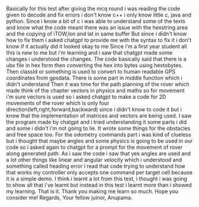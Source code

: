 Basically for this test  after giving the mcq round i was reading the code given to decode and fix errors i don't know c++ i only know little c, java and python.
Since i know a bit of c i was able to understand some of the texts and know what the code meant 
there was an issue with the hexstring area and the copying of iTOW,lon and lat in same buffer 
But since i didn't know how to fix them i asked chatgpt to provide me with the syntax to fix it i don't know if it actually did it looked okay to me
Since i'm a first year student all this is new to me but i'm learning and i saw that chatgpt made some changes i understood the changes. The code basically said that there is a ubx file in hex form then converting the hex into bytes using hextobytes. Then classId or something is used to convert  to human readable GPS coordinates from gpsdata. There is some part in middle function which i didn't understand
Then it was time for the path planning of the rover which made think of the chapter vectors in physics and maths so for movement i'm sure vectors is used so i asked chatgpt to make a code for 2D movements of the rover which is only four direction(left,right,forward,backward) since i didn't know to code it but i know that the implementation of matrices and vectors are being used. I saw the program made by chatgpt and i tried understanding it some parts i did and some i didn't i'm not going to lie. It wrote some things for the obstacles and free space too.
For the odometry commands part i was kind of clueless but i thought that maybe angles and some physics is going to be used in our code so i asked again to chatgpt for a prompt for the movement of rover along generated path. As i saw the code i saw that yes angles are used and a lot other things like linear and angular velocity which i understood and something called heading error i read that code trying to understand how that works my controller only accepts one command per target cell because it is a simple demo. I think i learnt a lot from this test, i thought i was going to show all that i've learnt but instead in this test i learnt more than i showed my learning. 
That is it. Thank you making me learn so much.
Hope you consider me!
Regards,
Your fellow juinor,
Anupama.
